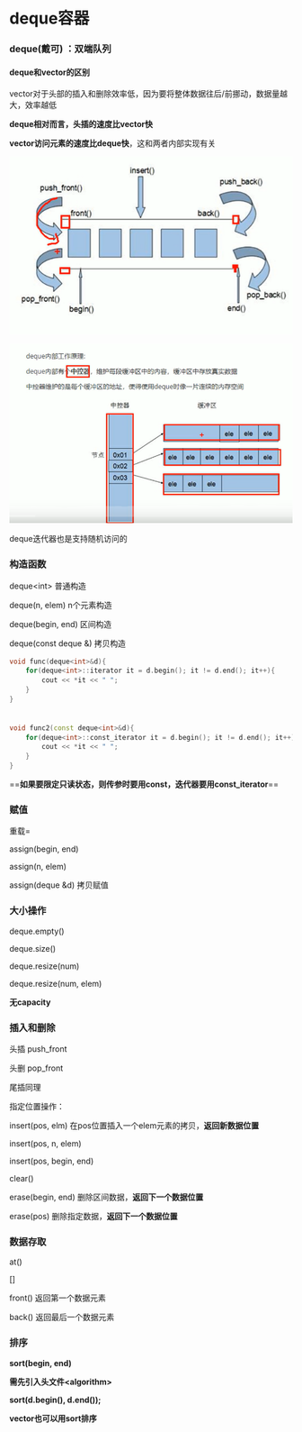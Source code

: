 # deque容器

### deque(戴可) ：双端队列

#### deque和vector的区别

vector对于头部的插入和删除效率低，因为要将整体数据往后/前挪动，数据量越大，效率越低

**deque相对而言，头插的速度比vector快**

**vector访问元素的速度比deque快**，这和两者内部实现有关

![image-20221118124249191](images/image-20221118124249191.png)

![image-20221118124347446](images/image-20221118124347446.png)

deque迭代器也是支持随机访问的

### 构造函数

deque\<int>						普通构造

deque(n, elem)				  n个元素构造

deque(begin, end)			区间构造

deque(const deque &) 	拷贝构造

```c++
void func(deque<int>&d){
    for(deque<int>::iterator it = d.begin(); it != d.end(); it++){
        cout << *it << " ";
    }
}


void func2(const deque<int>&d){
    for(deque<int>::const_iterator it = d.begin(); it != d.end(); it++){
        cout << *it << " ";
    }
}
```

==**如果要限定只读状态，则传参时要用const，迭代器要用const_iterator**==

### 赋值

重载=  

assign(begin, end) 

assign(n, elem)

assign(deque &d)  拷贝赋值

### 大小操作

deque.empty()

deque.size()

deque.resize(num)

deque.resize(num, elem)

**无capacity**

### 插入和删除

头插	push_front

头删	pop_front

尾插同理

指定位置操作：

insert(pos, elm)		在pos位置插入一个elem元素的拷贝，**返回新数据位置**

insert(pos, n, elem)

insert(pos, begin, end)

clear()

erase(begin, end)  	删除区间数据，**返回下一个数据位置**

erase(pos)				  删除指定数据，**返回下一个数据位置**

### 数据存取

at()

[]

front()	返回第一个数据元素

back()	返回最后一个数据元素

### 排序

**sort(begin, end)**

**需先引入头文件\<algorithm>**

**sort(d.begin(), d.end());**

**vector也可以用sort排序**